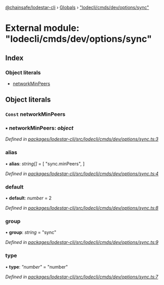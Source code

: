 [@chainsafe/lodestar-cli](../README.md) › [Globals](../globals.md) › ["lodecli/cmds/dev/options/sync"](_lodecli_cmds_dev_options_sync_.md)

# External module: "lodecli/cmds/dev/options/sync"

## Index

### Object literals

* [networkMinPeers](_lodecli_cmds_dev_options_sync_.md#const-networkminpeers)

## Object literals

### `Const` networkMinPeers

### ▪ **networkMinPeers**: *object*

*Defined in [packages/lodestar-cli/src/lodecli/cmds/dev/options/sync.ts:3](https://github.com/ChainSafe/lodestar/blob/1b619203f/packages/lodestar-cli/src/lodecli/cmds/dev/options/sync.ts#L3)*

###  alias

• **alias**: *string[]* = [
    "sync.minPeers",
  ]

*Defined in [packages/lodestar-cli/src/lodecli/cmds/dev/options/sync.ts:4](https://github.com/ChainSafe/lodestar/blob/1b619203f/packages/lodestar-cli/src/lodecli/cmds/dev/options/sync.ts#L4)*

###  default

• **default**: *number* = 2

*Defined in [packages/lodestar-cli/src/lodecli/cmds/dev/options/sync.ts:8](https://github.com/ChainSafe/lodestar/blob/1b619203f/packages/lodestar-cli/src/lodecli/cmds/dev/options/sync.ts#L8)*

###  group

• **group**: *string* = "sync"

*Defined in [packages/lodestar-cli/src/lodecli/cmds/dev/options/sync.ts:9](https://github.com/ChainSafe/lodestar/blob/1b619203f/packages/lodestar-cli/src/lodecli/cmds/dev/options/sync.ts#L9)*

###  type

• **type**: *"number"* = "number"

*Defined in [packages/lodestar-cli/src/lodecli/cmds/dev/options/sync.ts:7](https://github.com/ChainSafe/lodestar/blob/1b619203f/packages/lodestar-cli/src/lodecli/cmds/dev/options/sync.ts#L7)*
